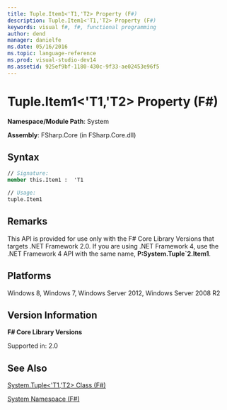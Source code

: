 ```yaml
---
title: Tuple.Item1<'T1,'T2> Property (F#)
description: Tuple.Item1<'T1,'T2> Property (F#)
keywords: visual f#, f#, functional programming
author: dend
manager: danielfe
ms.date: 05/16/2016
ms.topic: language-reference
ms.prod: visual-studio-dev14
ms.assetid: 925ef9bf-1180-430c-9f33-ae02453e96f5 
---
```


# Tuple.Item1<'T1,'T2> Property (F#)

**Namespace/Module Path**: System

**Assembly**: FSharp.Core (in FSharp.Core.dll)


## Syntax

```fsharp
// Signature:
member this.Item1 :  'T1

// Usage:
tuple.Item1
```

## Remarks
This API is provided for use only with the F# Core Library Versions that targets .NET Framework 2.0. If you are using .NET Framework 4, use the .NET Framework 4 API with the same name, **P:System.Tuple&#96;2.Item1**.


## Platforms
Windows 8, Windows 7, Windows Server 2012, Windows Server 2008 R2


## Version Information
**F# Core Library Versions**

Supported in: 2.0




## See Also
[System.Tuple&#60;'T1,'T2&#62; Class &#40;F&#35;&#41;](System.Tuple%5B%27T1%2C%27T2%5D-Class-%5BFSharp%5D.md)

[System Namespace &#40;F&#35;&#41;](System-Namespace-%5BFSharp%5D.md)

